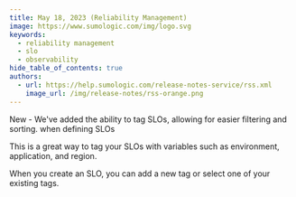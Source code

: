 ```yaml
---
title: May 18, 2023 (Reliability Management)
image: https://www.sumologic.com/img/logo.svg
keywords:
  - reliability management
  - slo
  - observability
hide_table_of_contents: true
authors:
  - url: https://help.sumologic.com/release-notes-service/rss.xml
    image_url: /img/release-notes/rss-orange.png
---
```


New - We've added the ability to tag SLOs, allowing for easier filtering and sorting. when defining SLOs

This is a great way to tag your SLOs with variables such as environment, application, and region.

When you create an SLO, you can add a new tag or select one of your existing tags.

<!--

----
From a new SLO:

1. From SLO tab, click **Add** > **New SLO**.
1. Under **SLO Details** > **Tags (Optional)**, add a new tag or select one of your existing tags.
1. Click Save.

You'll then see your tag(s) populate in the **Tags** column next to your SLO in the list. (screenshot)

If you click **Add a filter** at the top, you're given the option to filter by Tag.

You can also leverage these tags in **Log Search** queries. In this example, we run a query to display all SLOs. You'll see a **Tags** column here.

---
From existing SLO:
1.


-->
